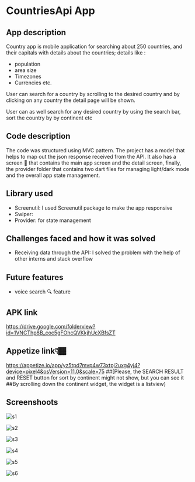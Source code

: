 # CountriesApi App

## App description
Country app is mobile application for searching about 250 countries, 
and their capitals with details about the countries; details like :
- population
- area size
- Timezones
- Currencies etc.

User can search for a country by scrolling to the desired country and
by clicking on any country the detail page will be shown.

User can as well search for any desired country by using the search bar,
sort the country by by continent etc

## Code description
The code was structured using MVC pattern. The project has a model
that helps to map out the json response received from the API.
It also has a screen 📁 that contains the main app screen and the detail screen,
finally, the provider folder that contains two dart files for managing light/dark mode
and the overall app state management.

## Library used
- Screenutil: I used Screenutil package to make the app responsive
- Swiper: 
- Provider: for state management

## Challenges faced and how it was solved
- Receiving data through the API: I solved the problem with the help of other interns and stack overflow

## Future features
- voice search 🔍 feature

## APK link
https://drive.google.com/folderview?id=1VNCThp8B_coc5gFOhcQVKkjhUcXBfsZT

## Appetize link👇🏾
https://appetize.io/app/yz5tpd7mvp4w73xtpj2uxg4yj4?device=pixel4&osVersion=11.0&scale=75
##[Please, the SEARCH RESULT and RESET button for sort by continent might not show, but you can see it
##By scrolling down the continent widget, the widget is a listview)
 
## Screenshoots
 
 ![s1](https://user-images.githubusercontent.com/85957655/201471143-fd5e0e80-ad7a-42c2-981e-f2dc58f4b5a2.jpg)

![s2](https://user-images.githubusercontent.com/85957655/201471146-ade6cb68-49c2-4b24-a471-191283172e76.jpg)

![s3](https://user-images.githubusercontent.com/85957655/201471147-7ab6997c-b0c9-4c01-a1a4-c9c39a72ffd1.jpg)


![s4](https://user-images.githubusercontent.com/85957655/201555438-b5e25e31-f65f-4f65-8ddf-ce03de243470.jpg)


![s5](https://user-images.githubusercontent.com/85957655/201555444-2cbe97d2-fbb2-4d3b-ad8c-cac1882aff71.jpg)


![s6](https://user-images.githubusercontent.com/85957655/201555446-cebe9bfd-e813-449b-a78b-ba4cf5d7cff5.jpg)


